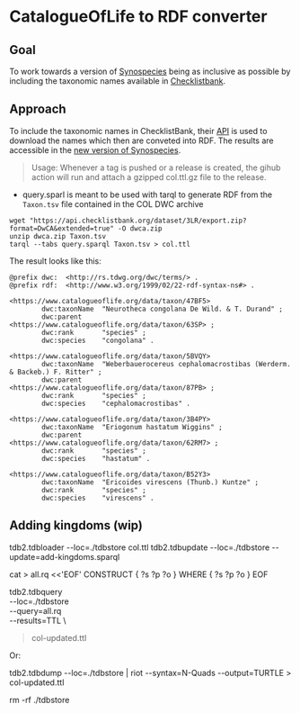 # CatalogueOfLife to RDF converter

## Goal
To work towards a version of [Synospecies](https://synospecies.plazi.org/) being as inclusive as possible by including the taxonomic names available in [Checklistbank](https://www.checklistbank.org/). 

## Approach
To include the taxonomic names in ChecklistBank, their [API](https://api.checklistbank.org/) is used to download the names which then are conveted into RDF. The results are accessible in the [new version of Synospecies](https://synospecies.plazi.org/next/).

> Usage: Whenever a tag is pushed or a release is created, the gihub action will run and attach a gzipped col.ttl.gz file to the release.

- query.sparl is meant to be used with tarql to generate RDF from the `Taxon.tsv` file contained in the COL DWC archive

```
wget "https://api.checklistbank.org/dataset/3LR/export.zip?format=DwCA&extended=true" -O dwca.zip
unzip dwca.zip Taxon.tsv
tarql --tabs query.sparql Taxon.tsv > col.ttl
```

The result looks like this:
```turtle
@prefix dwc:  <http://rs.tdwg.org/dwc/terms/> .
@prefix rdf:  <http://www.w3.org/1999/02/22-rdf-syntax-ns#> .

<https://www.catalogueoflife.org/data/taxon/47BF5>
        dwc:taxonName  "Neurotheca congolana De Wild. & T. Durand" ;
        dwc:parent     <https://www.catalogueoflife.org/data/taxon/63SP> ;
        dwc:rank       "species" ;
        dwc:species    "congolana" .

<https://www.catalogueoflife.org/data/taxon/5BVQY>
        dwc:taxonName  "Weberbauerocereus cephalomacrostibas (Werderm. & Backeb.) F. Ritter" ;
        dwc:parent     <https://www.catalogueoflife.org/data/taxon/87PB> ;
        dwc:rank       "species" ;
        dwc:species    "cephalomacrostibas" .

<https://www.catalogueoflife.org/data/taxon/3B4PY>
        dwc:taxonName  "Eriogonum hastatum Wiggins" ;
        dwc:parent     <https://www.catalogueoflife.org/data/taxon/62RM7> ;
        dwc:rank       "species" ;
        dwc:species    "hastatum" .

<https://www.catalogueoflife.org/data/taxon/B52Y3>
        dwc:taxonName  "Ericoides virescens (Thunb.) Kuntze" ;
        dwc:rank       "species" ;
        dwc:species    "virescens" .
```
## Adding kingdoms (wip)

tdb2.tdbloader --loc=./tdbstore col.ttl
tdb2.tdbupdate --loc=./tdbstore --update=add-kingdoms.sparql

cat > all.rq <<'EOF'
  CONSTRUCT { ?s ?p ?o }
  WHERE     { ?s ?p ?o }
EOF

tdb2.tdbquery \
  --loc=./tdbstore \
  --query=all.rq \
  --results=TTL \
  > col-updated.ttl

Or:

tdb2.tdbdump --loc=./tdbstore | riot --syntax=N-Quads --output=TURTLE > col-updated.ttl


rm -rf ./tdbstore
